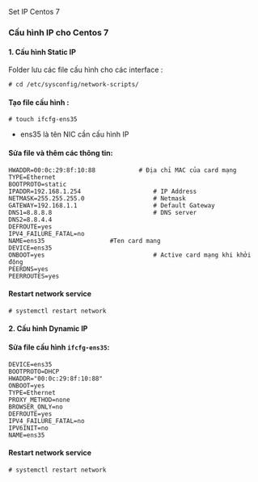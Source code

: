 Set IP Centos 7

### Cấu hình  IP cho Centos 7
#### 1. Cấu hình Static IP
 Folder lưu các file cấu hình cho các interface :

`# cd /etc/sysconfig/network-scripts/`
#### Tạo file cấu hình :
`# touch ifcfg-ens35`
- ens35 là tên NIC cần cấu hình IP
#### Sửa file và thêm các thông tin: 
```
HWADDR=00:0c:29:8f:10:88            # Địa chỉ MAC của card mạng
TYPE=Ethernet
BOOTPROTO=static
IPADDR=192.168.1.254                    # IP Address
NETMASK=255.255.255.0                   # Netmask
GATEWAY=192.168.1.1                     # Default Gateway
DNS1=8.8.8.8                            # DNS server
DNS2=8.8.4.4
DEFROUTE=yes
IPV4_FAILURE_FATAL=no
NAME=ens35					#Ten card mang
DEVICE=ens35
ONBOOT=yes                              # Active card mạng khi khởi động
PEERDNS=yes
PEERROUTES=yes
```
#### Restart network service
`# systemctl restart network`

#### 2. Cấu hình Dynamic IP
#### Sửa file cấu hình `ifcfg-ens35`:
```
DEVICE=ens35
BOOTPROTO=DHCP
HWADDR="00:0c:29:8f:10:88"
ONBOOT=yes
TYPE=Ethernet
PROXY_METHOD=none
BROWSER_ONLY=no
DEFROUTE=yes
IPV4_FAILURE_FATAL=no
IPV6INIT=no
NAME=ens35
```
#### Restart network service
`# systemctl restart network`

